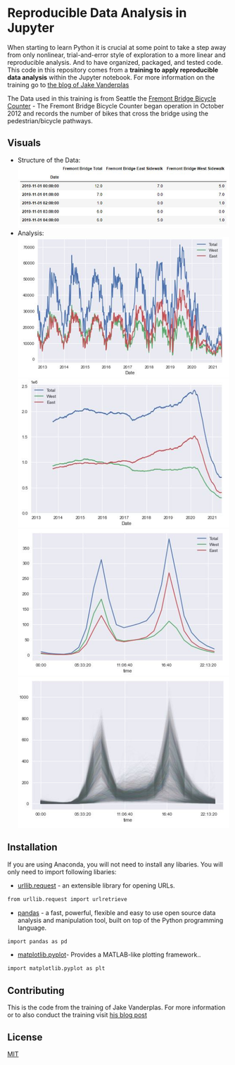 # Reproducible Data Analysis in Jupyter

When starting to learn Python it is crucial at some point to take a step away from only nonlinear, trial-and-error style of exploration to a more linear and reproducible analysis. And to have organized, packaged, and tested code. This code in this repository comes from a **training to apply reproducible data analysis** within the Jupyter notebook. For more information on the training go to [the blog of Jake Vanderplas](http://jakevdp.github.io/blog/2017/03/03/reproducible-data-analysis-in-jupyter/)

The Data used in this training is from Seattle the [Fremont Bridge Bicycle Counter](https://data.seattle.gov/Transportation/Fremont-Bridge-Bicycle-Counter/65db-xm6k) - The Fremont Bridge Bicycle Counter began operation in October 2012 and records the number of bikes that cross the bridge using the pedestrian/bicycle pathways.

## Visuals

- Structure of the Data:  
![Structure of the data](./visuals/Data.JPG "Structure of the Data")  
- Analysis:  
![Visual 1](./visuals/visual1.JPG)  
![Visual 2](./visuals/visual2.JPG)  
![Visual 3](./visuals/visual3.JPG)  
![Visual 4](./visuals/visual4.JPG)  

## Installation

If you are using Anaconda, you will not need to install any libaries. You will only need to import following libaries:
- [urllib.request](https://docs.python.org/3/library/urllib.request.html) - an extensible library for opening URLs. 
```bash
from urllib.request import urlretrieve
```
- [pandas](https://docs.python.org/3/library/urllib.request.html) - a fast, powerful, flexible and easy to use open source data analysis and manipulation tool, built on top of the Python programming language.
```bash
import pandas as pd
```
- [matplotlib.pyplot](https://matplotlib.org/2.0.2/api/pyplot_api.html)- Provides a MATLAB-like plotting framework..

```bash
import matplotlib.pyplot as plt
```

## Contributing
This is the code from the training of Jake Vanderplas. For more information or to also conduct the training visit [his blog post](http://jakevdp.github.io/blog/2017/03/03/reproducible-data-analysis-in-jupyter/)

## License
[MIT](https://choosealicense.com/licenses/mit/)
